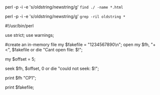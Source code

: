 


perl -p -i -e 's/oldstring/newstring/g' `find ./ -name *.html`


perl -p -i -e 's/oldstring/newstring/g' `grep -ril oldstring *`


#!/usr/bin/perl

use strict;
use warnings;

#create an in-memory file
my $fakefile = "1234567890\n";
open my $fh, "+<", \$fakefile
    or die "Cant open file: $!";

my $offset = 5;

seek $fh, $offset, 0
    or die "could not seek: $!";

print $fh "CP1";

print $fakefile;

